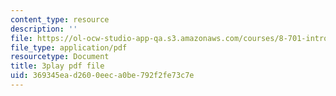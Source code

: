 ```yaml
---
content_type: resource
description: ''
file: https://ol-ocw-studio-app-qa.s3.amazonaws.com/courses/8-701-introduction-to-nuclear-and-particle-physics-fall-2020/369345ead2600eeca0be792f2fe73c7e_1jf3xnhKVh4.pdf
file_type: application/pdf
resourcetype: Document
title: 3play pdf file
uid: 369345ea-d260-0eec-a0be-792f2fe73c7e
---
```

